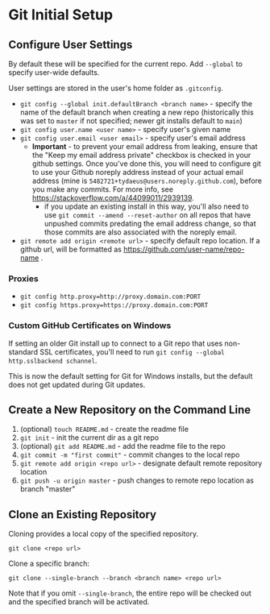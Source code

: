 # Git Initial Setup

## Configure User Settings
By default these will be specified for the current repo. Add `--global` to specify user-wide defaults.

User settings are stored in the user's home folder as `.gitconfig`.

* `git config --global init.defaultBranch <branch name>` - specify the name of the default branch  when creating a new repo (historically this was set to `master` if not specified; newer git installs default to `main`)
* `git config user.name <user name>` - specify user's given name
* `git config user.email <user email>` - specify user's email address
    - **Important** - to prevent your email address from leaking, ensure that the "Keep my email address private" checkbox is checked in your github settings. Once you've done this, you will need to configure git to use your Github noreply address instead of your actual email address (mine is `5482721+tydaeus@users.noreply.github.com`), before you make any commits. For more info, see https://stackoverflow.com/a/44099011/2939139.
      - if you update an existing install in this way, you'll also need to use `git commit --amend --reset-author` on all repos that have unpushed commits predating the email address change, so that those commits are also associated with the noreply email.
* `git remote add origin <remote url>` - specify default repo location. If a github url, will be formatted as https://github.com/user-name/repo-name .

### Proxies
* `git config http.proxy=http://proxy.domain.com:PORT`
* `git config https.proxy=https://proxy.domain.com:PORT`

### Custom GitHub Certificates on Windows
If setting an older Git install up to connect to a Git repo that uses non-standard SSL certificates, you'll need to run `git config --global http.sslbackend schannel`.

This is now the default setting for Git for Windows installs, but the default does not get updated during Git updates.



## Create a New Repository on the Command Line

1. (optional) `touch README.md` - create the readme file
2. `git init` - init the current dir as a git repo
3. (optional) `git add README.md` - add the readme file to the repo
4. `git commit -m "first commit"` - commit changes to the local repo
5. `git remote add origin <repo url>` - designate default remote repository location
6. `git push -u origin master` - push changes to remote repo location as branch "master"

## Clone an Existing Repository
Cloning provides a local copy of the specified repository.

```
git clone <repo url>
```

Clone a specific branch:

```
git clone --single-branch --branch <branch name> <repo url>
```

Note that if you omit `--single-branch`, the entire repo will be checked out and the specified branch will be activated.